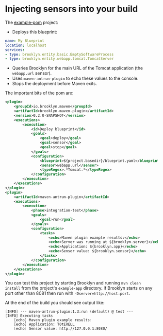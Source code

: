 Injecting sensors into your build
=================================

The [example-pom](https://github.com/brooklyncentral/brooklyn-maven-plugin/tree/master/src/test/projects/example-app)
project:

* Deploys this blueprint:

```yaml
name: My Blueprint
location: localhost
services:
- type: brooklyn.entity.basic.EmptySoftwareProcess
- type: brooklyn.entity.webapp.tomcat.TomcatServer
```

* Queries Brooklyn for the main URL of the Tomcat application (the
  `webapp.url` sensor).
* Uses `maven-antrun-plugin` to echo these values to the console.
* Stops the deployment before Maven exits.

The important bits of the pom are:

```xml
<plugin>
    <groupId>io.brooklyn.maven</groupId>
    <artifactId>brooklyn-maven-plugin</artifactId>
    <version>0.2.0-SNAPSHOT</version>
    <executions>
        <execution>
            <id>Deploy blueprint</id>
            <goals>
                <goal>deploy</goal>
                <goal>sensor</goal>
                <goal>stop</goal>
            </goals>
            <configuration>
                <blueprint>${project.basedir}/blueprint.yaml</blueprint>
                <sensor>webapp.url</sensor>
                <typeRegex>.*Tomcat.*</typeRegex>
            </configuration>
        </execution>
    </executions>
</plugin>
<plugin>
    <artifactId>maven-antrun-plugin</artifactId>
    <executions>
        <execution>
            <phase>integration-test</phase>
            <goals>
                <goal>run</goal>
            </goals>
            <configuration>
                <tasks>
                    <echo>Maven plugin example results:</echo>
                    <echo>Server was running at ${brooklyn.server}</echo>
                    <echo>Application: ${brooklyn.app}</echo>
                    <echo>Sensor value: ${brooklyn.sensor}</echo>
                </tasks>
            </configuration>
        </execution>
    </executions>
</plugin>
```

You can test this project by starting Brooklyn and running `mvn clean install`
from the project's `example-app` directory. If Brooklyn starts on any port
other than 8081 then run with `-Dserver=http://host:port`.

At the end of the build you should see output like:

```
[INFO] --- maven-antrun-plugin:1.3:run (default) @ test ---
[INFO] Executing tasks
    [echo] Maven plugin example results:
    [echo] Application: T0tERELL
    [echo] Sensor value: http://127.0.0.1:8080/
```


